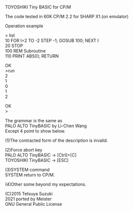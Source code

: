 TOYOSHIKI Tiny BASIC for CP/M

The code tested in 60K CP/M 2.2 for SHARP X1.(on emulator)

Operation example

&gt; list<br>
10 FOR I=2 TO -2 STEP -1; GOSUB 100; NEXT I<br>
20 STOP<br>
100 REM Subroutine<br>
110 PRINT ABS(I); RETURN

OK<br>
&gt;run<br>
2<br>
1<br>
0<br>
1<br>
2

OK<br>
&gt;

The grammar is the same as<br>
PALO ALTO TinyBASIC by Li-Chen Wang<br>
Except 4 point to show below.

(1)The contracted form of the description is invalid.

(2)Force abort key<br>
PALO ALTO TinyBASIC -> [Ctrl]+[C]<br>
TOYOSHIKI TinyBASIC -> [ESC]

(3)SYSTEM command<br>
SYSTEM return to CP/M.

(4)Other some beyond my expectations.

(C)2015 Tetsuya Suzuki<br>
2021 ported by Meister<br>
GNU General Public License
